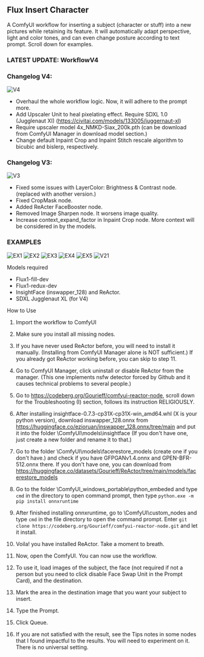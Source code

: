 ## Flux Insert Character
A ComfyUI workflow for inserting a subject (character or stuff) into a new pictures while retaining its feature. It will automatically adapt perspective, light and color tones, and can even change posture according to text prompt. Scroll down for examples.

### LATEST UPDATE: WorkflowV4

### Changelog V4:
![V4](https://github.com/user-attachments/assets/dd21c26b-8c06-496e-8cba-6626b9132f56)

- Overhaul the whole workflow logic. Now, it will adhere to the prompt more.
- Add Upscaler Unit to heal pixelating effect. Require SDXL 1.0 (Jugglenaut XI) (https://civitai.com/models/133005/juggernaut-xl)
- Require upscaler model 4x_NMKD-Siax_200k.pth (can be download from ComfyUI Manager in download model section.)
- Change default Inpaint Crop and Inpaint Stitch rescale algorithm to bicubic and bislerp, respectively.

### Changelog V3:
![V3](https://github.com/user-attachments/assets/cfab55df-ba20-4950-828c-fd0f10f50754)
- Fixed some issues with LayerColor: Brightness & Contrast node. (replaced with another version.)
- Fixed CropMask node.
- Added ReActer FaceBooster node.
- Removed Image Sharpen node. It worsens image quality.
- Increase context_expand_factor in Inpaint Crop node. More context will be considered in by the models.

### EXAMPLES
![EX1](https://github.com/user-attachments/assets/27167947-af92-4082-912f-5a83c7a8c946)
![EX2](https://github.com/user-attachments/assets/59df0f22-c69f-4fae-bf64-699d15ab7ebc)
![EX3](https://github.com/user-attachments/assets/a36b648a-b646-483b-a8cf-8738de266e0b)
![EX4](https://github.com/user-attachments/assets/2a8c6a97-729a-4764-9c04-b8636ce9a7eb)
![EX5](https://github.com/user-attachments/assets/e9b1fa15-289c-4452-b5c1-94163ef370a8)
![V21](https://github.com/user-attachments/assets/7a1a7d13-a3fb-4eba-b0d5-f10cef76e57e)



Models required
- Flux1-fill-dev
- Flux1-redux-dev
- InsightFace (inswapper_128) and ReActor.
- SDXL Jugglenaut XL (for V4)

How to Use
1. Import the workflow to ComfyUI
2. Make sure you install all missing nodes.
3. If you have never used ReActor before, you will need to install it manually. (Installing from ComfyUI Manager alone is NOT sufficient.) If you already got ReActor working before, you can skip to step 11.

4. Go to ComfyUI Manager, click uninstall or disable ReActor from the manager. (This one implements nsfw detector forced by Github and it causes technical problems to several people.)
5. Go to https://codeberg.org/Gourieff/comfyui-reactor-node, scroll down for the Troubleshooting (I) section, follows its instruction RELIGIOUSLY.
6. After installing insightface-0.7.3-cp31X-cp31X-win_amd64.whl (X is your python version), download inswapper_128.onnx from https://huggingface.co/ezioruan/inswapper_128.onnx/tree/main and put it into the folder \ComfyUI\models\insightface (If you don't have one, just create a new folder and rename it to that.)
7. Go to the folder \ComfyUI\models\facerestore_models (create one if you don't have.) and check if you have GFPGANv1.4.onnx and GPEN-BFR-512.onnx there. If you don't have one, you can download from  https://huggingface.co/datasets/Gourieff/ReActor/tree/main/models/facerestore_models
8. Go to the folder \ComfyUI_windows_portable\python_embeded and type ```cmd``` in the directory to open command prompt, then type ```python.exe -m pip install onnxruntime```
9. After finished installing onnxruntime, go to \ComfyUI\custom_nodes and type ```cmd``` in the file directory to open the command prompt. Enter ```git clone https://codeberg.org/Gourieff/comfyui-reactor-node.git``` and let it install.
10. Voila! you have installed ReActor. Take a moment to breath.
  
11. Now, open the ComfyUI. You can now use the workflow.
12. To use it, load images of the subject, the face (not required if not a person but you need to click disable Face Swap Unit in the Prompt Card), and the destination.
13. Mark the area in the destination image that you want your subject to insert.
14. Type the Prompt.
15. Click Queue.
16. If you are not satisfied with the result, see the Tips notes in some nodes that I found impactful to the results. You will need to experiment on it. There is no universal setting.
